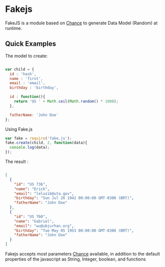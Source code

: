 Fakejs
======

FakeJS is a module based on [Chance](http://chancejs.com/) to generate Data Model (Random) at runtime.

## Quick Examples

The model to create:
```javascript

var child = {
  id : 'hash',
  name : 'first',
  email : 'email',
  birthday : 'birthday',

  id : function(){
    return 'US ' + Math.ceil(Math.random() * 1000);
  },  

  fatherName: 'John Doe'
};
```
Using Fake.js

```javascript
var fake = require('fake.js');
fake.create(child, 2, function(data){
  console.log(data);
});

```

The result : 

```json

[ 
  { 
    "id": "US 736",
    "name": "Erick",
    "email": "leluzib@uta.gov",
    "birthday": "Sun Jul 26 1942 00:00:00 GMT-0300 (BRT)",
    "fatherName": "John Doe" 
  },
  { 
    "id": "US 760",
    "name": "Gabriel",
    "email": "wu@ubjurhan.org",
    "birthday": "Tue May 05 1953 00:00:00 GMT-0300 (BRT)",
    "fatherName": "John Doe" 
  } 
]


```


Fakejs accepts most parameters [Chance](http://chancejs.com/) available, in addition to the default properties of the javascript as String, Integer, boolean, and functions
